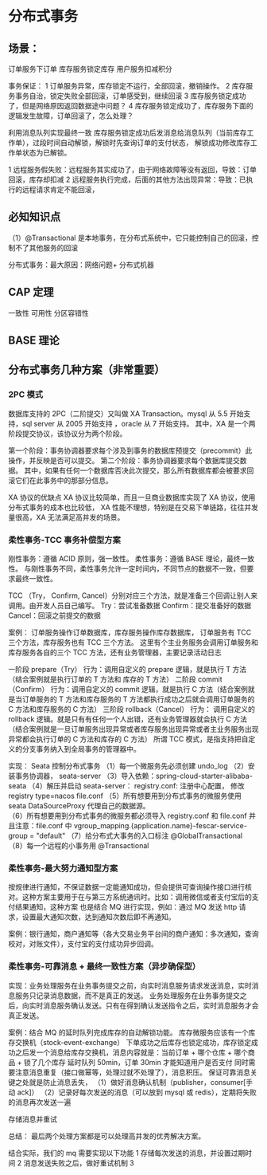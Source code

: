 # 分布式事务
## 场景：
订单服务下订单
库存服务锁定库存
用户服务扣减积分

事务保证：
1 订单服务异常，库存锁定不运行，全部回滚，撤销操作。
2 库存服务事务自治，锁定失败全部回滚，订单感受到，继续回滚
3 库存服务锁定成功了，但是网络原因返回数据途中问题？
4 库存服务锁定成功了，库存服务下面的逻辑发生故障，订单回滚了，怎么处理？

利用消息队列实现最终一致
库存服务锁定成功后发消息给消息队列（当前库存工作单），过段时间自动解锁，解锁时先查询订单的支付状态，
解锁成功修改库存工作单状态为已解锁。

1 远程服务假失败：远程服务其实成功了，由于网络故障等没有返回，导致：订单回滚，库存却扣减
2 远程服务执行完成，后面的其他方法出现异常：导致：已执行的远程请求肯定不能回滚，

## 必知知识点
（1）@Transactional  是本地事务，在分布式系统中，它只能控制自己的回滚，控制不了其他服务的回滚

分布式事务：最大原因：网络问题+ 分布式机器

## CAP 定理
一致性
可用性
分区容错性

## BASE 理论

## 分布式事务几种方案（非常重要）
### 2PC 模式
数据库支持的 2PC（二阶提交）又叫做 XA Transaction。mysql 从 5.5 开始支持，sql server 从 2005 开始支持 ，oracle 从 7 开始支持。
其中，XA 是一个两阶段提交协议，该协议分为两个阶段。

第一个阶段：事务协调器要求每个涉及到事务的数据库预提交（precommit）此操作，并反映是否可以提交。
第二个阶段：事务协调器要求每个数据库提交数据。
其中，如果有任何一个数据库否决此次提交，那么所有数据库都会被要求回滚它们在此事务中的那部分信息。

XA 协议的优缺点
XA 协议比较简单，而且一旦商业数据库实现了 XA 协议，使用分布式事务的成本也比较低，
XA 性能不理想，特别是在交易下单链路，往往并发量很高，XA 无法满足高并发的场景。


### 柔性事务-TCC 事务补偿型方案
刚性事务：遵循 ACID 原则，强一致性。
柔性事务：遵循 BASE 理论，最终一致性。
与刚性事务不同，柔性事务允许一定时间内，不同节点的数据不一致，但要求最终一致性。

TCC （Try， Confirm, Cancel）分别对应三个方法，就是准备三个回调让别人来调用。由开发人员自己编写。
Try：尝试准备数据
Confirm：提交准备好的数据
Cancel：回滚之前提交的数据

案例：
订单服务操作订单数据库，库存服务操作库存数据库，
订单服务有 TCC 三个方法，库存服务也有 TCC 三个方法。
这里有个主业务服务会调用订单服务和库存服务各自的三个 TCC 方法，还有业务管理器，主要记录活动日志

一阶段 prepare（Try） 行为：调用自定义的 prepare 逻辑，就是执行 T 方法（结合案例就是执行订单的 T 方法和 库存的 T 方法）
二阶段 commit（Confirm） 行为：调用自定义的 commit 逻辑，就是执行 C 方法（结合案例就是当订单服务的 T 方法和库存服务的 T 方法都执行成功之后就会调用订单服务的 C 方法和库存服务的 C 方法）
三阶段 rollback（Cancel） 行为： 调用自定义的 rollback 逻辑。就是只有有任何一个人出错，还有业务管理器就会执行 C 方法（结合案例就是一旦订单服务出现异常或者库存服务出现异常或者主业务服务出现异常都会执行订单的 C 方法和库存的 C 方法）
所谓 TCC 模式，是指支持把自定义的分支事务纳入到全局事务的管理器中。

实现：
Seata 控制分布式事务
（1）每一个微服务先必须创建 undo_log 
（2）安装事务协调器， seata-server
（3）导入依赖：spring-cloud-starter-alibaba-seata
（4）解压并启动 seata-server：
    registry.conf: 注册中心配置， 修改 registry  type=nacos
    file.conf
（5）所有想要用到分布式事务的微服务使用 seata DataSourceProxy 代理自己的数据源。   
（6）所有想要用到分布式事务的微服务都必须导入 registry.conf 和 file.conf
    并且注意：file.conf 中 vgroup_mapping.{application.name}-fescar-service-group = "default"
（7）给分布式大事务的入口标注 @GlobalTransactional
（8）每一个远程的小事务用 @Transactional    

### 柔性事务-最大努力通知型方案
按规律进行通知，不保证数据一定能通知成功，但会提供可查询操作接口进行核对。这种方案主要用于在与第三方系统通讯时。比如：调用微信或者支付宝后的支付结果通知，这种方案
也是结合 MQ 进行实现，例如：通过 MQ 发送 http 请求，设置最大通知次数，达到通知次数后即不再通知。

案例：银行通知，商户通知等（各大交易业务平台间的商户通知：多次通知，查询校对，对账文件），支付宝的支付成功异步回调。


### 柔性事务-可靠消息 + 最终一致性方案（异步确保型）

实现：业务处理服务在业务事务提交之前，向实时消息服务请求发送消息，实时消息服务只记录消息数据，而不是真正的发送。
业务处理服务在业务事务提交之后，向实时消息服务确认发送。只有在得到确认发送指令之后，实时消息服务才会真正发送。

案例：结合 MQ 的延时队列完成库存的自动解锁功能。
库存微服务应该有一个库存交换机（stock-event-exchange）
下单成功之后库存也锁定成功，库存锁定成功之后发一个消息给库存交换机，消息内容就是：当前订单 + 哪个仓库 + 哪个商品 + 锁了几个库存
延时队列 50min，订单 30min 才能知道用户是否支付
同时需要注意消息重复（接口做幂等，处理过就不处理了），消息积压。
保证可靠消息关键之处就是防止消息丢失，
（1）做好消息确认机制（publisher，consumer[手动 ack]）
（2）记录好每次发送的消息（可以放到 mysql 或 redis），定期将失败的消息再次发送一遍
 
 存储消息并重试

总结： 最后两个处理方案都是可以处理高并发的优秀解决方案。

结合实际，我们的 mq 需要实现以下功能
1 存储每次发送的消息，并设置过期时间
2 消息发送失败之后，做好重试机制
3 




























































